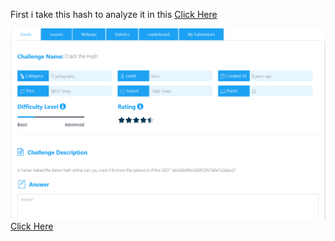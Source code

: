First i take this hash to analyze it in this [Click Here][example-link]

[example-link]: https://www.tunnelsup.com/hash-analyzer/ "Website"

![Alt Text](image.png)
[Click Here][example-link]
